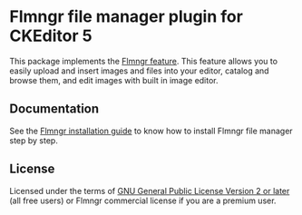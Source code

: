 Flmngr file manager plugin for CKEditor 5 
=========================================

This package implements the [Flmngr feature](https://flmngr.com). This feature allows you to easily upload and insert images and files into your editor, catalog and browse them, and edit images with built in image editor.

## Documentation

See the [Flmngr installation guide](https://flmngr.com/doc/install-ckeditor5-plugin) to know how to install Flmngr file manager step by step.

## License

Licensed under the terms of [GNU General Public License Version 2 or later](http://www.gnu.org/licenses/gpl.html) (all free users) or Flmngr commercial license if you are a premium user.

